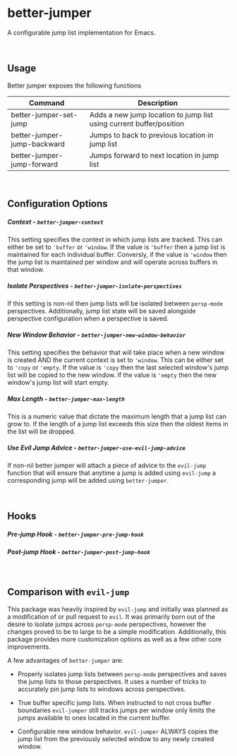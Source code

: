 # better-jumper

A configurable jump list implementation for Emacs.

<br />

## Usage

Better jumper exposes the following functions

| Command                     | Description                                                         |
|--------------------------   |---------------------------------------------------------------------|
| better-jumper-set-jump      | Adds a new jump location to jump list using current buffer/position |
| better-jumper-jump-backward | Jumps to back to previous location in jump list                     |
| better-jumper-jump-forward  | Jumps forward to next location in jump list                         |

<br />

## Configuration Options

##### *Context* - `better-jumper-context`

This setting specifies the context in which jump lists are tracked. This can
either be set to `'buffer` or `'window`. If the value is `'buffer` then a jump
list is maintained for each individual buffer. Conversly, if the value is
`'window` then the jump list is maintained per window and will operate across
buffers in that window.

##### *Isolate Perspectives* - `better-jumper-isolate-perspectives`

If this setting is non-nil then jump lists will be isolated between
`persp-mode` perspectives. Additionally, jump list state will be saved alongside 
perspective configuration when a perspective is saved.

##### *New Window Behavior* - `better-jumper-new-window-behavior`

This setting specifies the behavior that will take place when a new window is
created AND the current context is set to `'window`. This can be either set to
`'copy` or `'empty`. If the value is `'copy` then the last selected window's
jump list will be copied to the new window. If the value is `'empty` then the
new window's jump list will start empty.

##### *Max Length* - `better-jumper-max-length`

This is a numeric value that dictate the maximum length that a jump list can
grow to. If the length of a jump list exceeds this size then the oldest items in
the list will be dropped.

##### *Use Evil Jump Advice* - `better-jumper-use-evil-jump-advice`

If non-nil better jumper will attach a piece of advice to the `evil-jump`
function that will ensure that anytime a jump is added using `evil-jump` a
corresponding jump will be added using `better-jumper`.

<br />

## Hooks

##### *Pre-jump Hook* - `better-jumper-pre-jump-hook`

##### *Post-jump Hook* - `better-jumper-post-jump-hook`

<br />

## Comparison with `evil-jump`

This package was heavily inspired by `evil-jump` and initially was planned as a
modification of or pull request to `evil`. It was primarily born out of the
desire to isolate jumps across `persp-mode` perspectives, however the changes
proved to be to large to be a simple modification. Additionally, this package
provides more customization options as well as a few other core improvements.

A few advantages of `better-jumper` are:

* Properly isolates jump lists between `persp-mode` perspectives and saves the
  jump lists to those perspectives. It uses a number of tricks to accurately pin
  jump lists to windows across perspectives.

* True buffer specific jump lists. When instructed to not cross buffer
  boundaries `evil-jumper` still tracks jumps per window only limits the jumps
  available to ones located in the current buffer.
  
* Configurable new window behavior. `evil-jumper` ALWAYS copies the jump list
  from the previously selected window to any newly created window.
